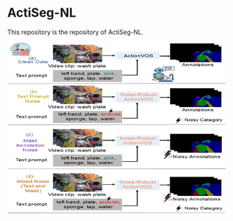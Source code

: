 # ActiSeg-NL
 This repository is the repository of ActiSeg-NL. 
<div align=center><img src="concept_noisy_actionvos.png" width="820" height="400" /></div>
